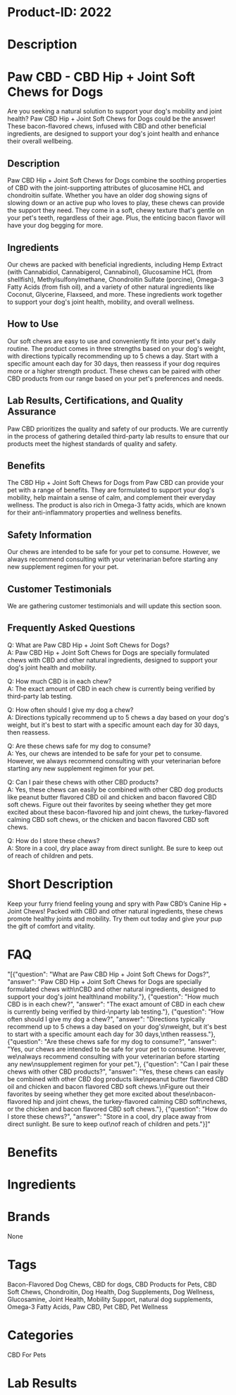 # Product-ID: 2022

# Description

<h1>Paw CBD - CBD Hip + Joint Soft Chews for Dogs</h1>
<p>Are you seeking a natural solution to support your dog's mobility and joint health? Paw CBD Hip + Joint Soft Chews for Dogs could be the answer! These bacon-flavored chews, infused with CBD and other beneficial ingredients, are designed to support your dog's joint health and enhance their overall wellbeing.</p>
<h2>Description</h2>
<p>Paw CBD Hip + Joint Soft Chews for Dogs combine the soothing properties of CBD with the joint-supporting attributes of glucosamine HCL and chondroitin sulfate. Whether you have an older dog showing signs of slowing down or an active pup who loves to play, these chews can provide the support they need. They come in a soft, chewy texture that's gentle on your pet's teeth, regardless of their age. Plus, the enticing bacon flavor will have your dog begging for more.</p>
<h2>Ingredients</h2>
<p>Our chews are packed with beneficial ingredients, including Hemp Extract (with Cannabidiol, Cannabigerol, Cannabinol), Glucosamine HCL (from shellfish), Methylsulfonylmethane, Chondroitin Sulfate (porcine), Omega-3 Fatty Acids (from fish oil), and a variety of other natural ingredients like Coconut, Glycerine, Flaxseed, and more. These ingredients work together to support your dog's joint health, mobility, and overall wellness.</p>
<h2>How to Use</h2>
<p>Our soft chews are easy to use and conveniently fit into your pet's daily routine. The product comes in three strengths based on your dog's weight, with directions typically recommending up to 5 chews a day. Start with a specific amount each day for 30 days, then reassess if your dog requires more or a higher strength product. These chews can be paired with other CBD products from our range based on your pet's preferences and needs.</p>
<h2>Lab Results, Certifications, and Quality Assurance</h2>
<p>Paw CBD prioritizes the quality and safety of our products. We are currently in the process of gathering detailed third-party lab results to ensure that our products meet the highest standards of quality and safety.</p>
<h2>Benefits</h2>
<p>The CBD Hip + Joint Soft Chews for Dogs from Paw CBD can provide your pet with a range of benefits. They are formulated to support your dog's mobility, help maintain a sense of calm, and complement their everyday wellness. The product is also rich in Omega-3 fatty acids, which are known for their anti-inflammatory properties and wellness benefits.</p>
<h2>Safety Information</h2>
<p>Our chews are intended to be safe for your pet to consume. However, we always recommend consulting with your veterinarian before starting any new supplement regimen for your pet.</p>
<h2>Customer Testimonials</h2>
<p>We are gathering customer testimonials and will update this section soon.</p>
<h2>Frequently Asked Questions</h2>
<p>Q: What are Paw CBD Hip + Joint Soft Chews for Dogs?<br />
A: Paw CBD Hip + Joint Soft Chews for Dogs are specially formulated chews with CBD and other natural ingredients, designed to support your dog's joint health and mobility.</p>
<p>Q: How much CBD is in each chew?<br />
A: The exact amount of CBD in each chew is currently being verified by third-party lab testing.</p>
<p>Q: How often should I give my dog a chew?<br />
A: Directions typically recommend up to 5 chews a day based on your dog's weight, but it's best to start with a specific amount each day for 30 days, then reassess.</p>
<p>Q: Are these chews safe for my dog to consume?<br />
A: Yes, our chews are intended to be safe for your pet to consume. However, we always recommend consulting with your veterinarian before starting any new supplement regimen for your pet.</p>
<p>Q: Can I pair these chews with other CBD products?<br />
A: Yes, these chews can easily be combined with other CBD dog products like peanut butter flavored CBD oil and chicken and bacon flavored CBD soft chews. Figure out their favorites by seeing whether they get more excited about these bacon-flavored hip and joint chews, the turkey-flavored calming CBD soft chews, or the chicken and bacon flavored CBD soft chews.</p>
<p>Q: How do I store these chews?<br />
A: Store in a cool, dry place away from direct sunlight. Be sure to keep out of reach of children and pets.</p>


# Short Description

<p>Keep your furry friend feeling young and spry with Paw CBD&#8217;s Canine Hip + Joint Chews! Packed with CBD and other natural ingredients, these chews promote healthy joints and mobility. Try them out today and give your pup the gift of comfort and vitality.</p>


# FAQ
"[{\"question\": \"What are Paw CBD Hip + Joint Soft Chews for Dogs?\", \"answer\": \"Paw CBD Hip + Joint Soft Chews for Dogs are specially formulated chews with\\nCBD and other natural ingredients, designed to support your dog's joint health\\nand mobility.\"}, {\"question\": \"How much CBD is in each chew?\", \"answer\": \"The exact amount of CBD in each chew is currently being verified by third-\\nparty lab testing.\"}, {\"question\": \"How often should I give my dog a chew?\", \"answer\": \"Directions typically recommend up to 5 chews a day based on your dog's\\nweight, but it's best to start with a specific amount each day for 30 days,\\nthen reassess.\"}, {\"question\": \"Are these chews safe for my dog to consume?\", \"answer\": \"Yes, our chews are intended to be safe for your pet to consume. However, we\\nalways recommend consulting with your veterinarian before starting any new\\nsupplement regimen for your pet.\"}, {\"question\": \"Can I pair these chews with other CBD products?\", \"answer\": \"Yes, these chews can easily be combined with other CBD dog products like\\npeanut butter flavored CBD oil and chicken and bacon flavored CBD soft chews.\\nFigure out their favorites by seeing whether they get more excited about these\\nbacon-flavored hip and joint chews, the turkey-flavored calming CBD soft\\nchews, or the chicken and bacon flavored CBD soft chews.\"}, {\"question\": \"How do I store these chews?\", \"answer\": \"Store in a cool, dry place away from direct sunlight. Be sure to keep out\\nof reach of children and pets.\"}]"

# Benefits



# Ingredients



# Brands

None

# Tags

Bacon-Flavored Dog Chews, CBD for dogs, CBD Products for Pets, CBD Soft Chews, Chondroitin, Dog Health, Dog Supplements, Dog Wellness, Glucosamine, Joint Health, Mobility Support, natural dog supplements, Omega-3 Fatty Acids, Paw CBD, Pet CBD, Pet Wellness

# Categories

CBD For Pets

# Lab Results
